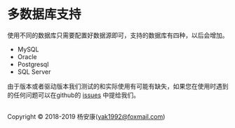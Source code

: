 # 多数据库支持

使用不同的数据库只需要配置好数据源即可，支持的数据库有四种，以后会增加。

* MySQL
* Oracle
* Postgresql
* SQL Server

由于版本或者驱动版本我们测试的和实际使用有可能有缺失，如果您在使用时遇到的任何问题可以在github的
[issues](https://github.com/jianzixing/mimosaframework/issues)
中提给我们。

## 
Copyright © 2018-2019 杨安康(yak1992@foxmail.com)
